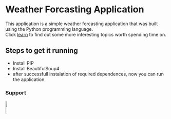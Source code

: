 # Weather Forcasting Application

This application is a simple weather forcasting application that was built using the Python programming language. <br>
Click [learn](https://simvic.xyz/learn/) to find out some more interesting topics worth spending time on.


## Steps to get it running 
- Install PIP
- Install BeautifulSoup4
- after successfull instalation of required dependences, now you can run the application.

### Support 
[<img src="https://www.buymeacoffee.com/assets/img/guidelines/download-assets-sm-1.svg" style="width:10%;">](https://www.buymeacoffee.com/eugeneibisz)
